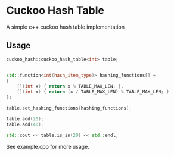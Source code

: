 # Cuckoo Hash Table

A simple c++ cuckoo hash table implementation

## Usage

```c++
cuckoo_hash::cuckoo_hash_table<int> table;


std::function<int(hash_item_type)> hashing_functions[] =
{
	[](int x) { return x % TABLE_MAX_LEN; },
	[](int x) { return (x / TABLE_MAX_LEN) % TABLE_MAX_LEN; }
};

table.set_hashing_functions(hashing_functions);

table.add(20);
table.add(40);

std::cout << table.is_in(20) << std::endl;
```  
See example.cpp for more usage.

